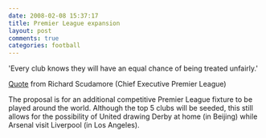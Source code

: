 ```yaml
---
date: 2008-02-08 15:37:17
title: Premier League expansion
layout: post
comments: true
categories: football
---
```

'Every club knows they will have an equal chance of being treated
unfairly.'

[Quote](http://football.guardian.co.uk/News_Story/0,,2254603,00.html)
from Richard Scudamore (Chief Executive Premier League)

The proposal is for an additional competitive Premier League fixture to
be played around the world. Although the top 5 clubs will be seeded,
this still allows for the possibility of United drawing Derby at home
(in Beijing) while Arsenal visit Liverpool (in Los Angeles).
